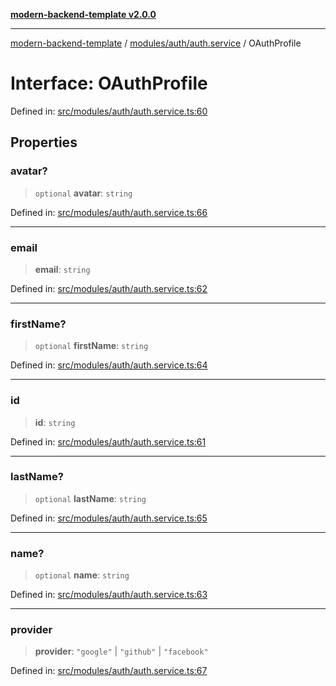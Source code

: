 [**modern-backend-template v2.0.0**](../../../../README.md)

***

[modern-backend-template](../../../../modules.md) / [modules/auth/auth.service](../README.md) / OAuthProfile

# Interface: OAuthProfile

Defined in: [src/modules/auth/auth.service.ts:60](https://github.com/maemreyo/saas-4cus-nodejs/blob/2a5b3f3aa11335dfa561e80e1feabb8e6084261e/src/modules/auth/auth.service.ts#L60)

## Properties

### avatar?

> `optional` **avatar**: `string`

Defined in: [src/modules/auth/auth.service.ts:66](https://github.com/maemreyo/saas-4cus-nodejs/blob/2a5b3f3aa11335dfa561e80e1feabb8e6084261e/src/modules/auth/auth.service.ts#L66)

***

### email

> **email**: `string`

Defined in: [src/modules/auth/auth.service.ts:62](https://github.com/maemreyo/saas-4cus-nodejs/blob/2a5b3f3aa11335dfa561e80e1feabb8e6084261e/src/modules/auth/auth.service.ts#L62)

***

### firstName?

> `optional` **firstName**: `string`

Defined in: [src/modules/auth/auth.service.ts:64](https://github.com/maemreyo/saas-4cus-nodejs/blob/2a5b3f3aa11335dfa561e80e1feabb8e6084261e/src/modules/auth/auth.service.ts#L64)

***

### id

> **id**: `string`

Defined in: [src/modules/auth/auth.service.ts:61](https://github.com/maemreyo/saas-4cus-nodejs/blob/2a5b3f3aa11335dfa561e80e1feabb8e6084261e/src/modules/auth/auth.service.ts#L61)

***

### lastName?

> `optional` **lastName**: `string`

Defined in: [src/modules/auth/auth.service.ts:65](https://github.com/maemreyo/saas-4cus-nodejs/blob/2a5b3f3aa11335dfa561e80e1feabb8e6084261e/src/modules/auth/auth.service.ts#L65)

***

### name?

> `optional` **name**: `string`

Defined in: [src/modules/auth/auth.service.ts:63](https://github.com/maemreyo/saas-4cus-nodejs/blob/2a5b3f3aa11335dfa561e80e1feabb8e6084261e/src/modules/auth/auth.service.ts#L63)

***

### provider

> **provider**: `"google"` \| `"github"` \| `"facebook"`

Defined in: [src/modules/auth/auth.service.ts:67](https://github.com/maemreyo/saas-4cus-nodejs/blob/2a5b3f3aa11335dfa561e80e1feabb8e6084261e/src/modules/auth/auth.service.ts#L67)
